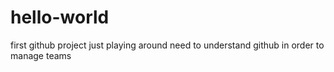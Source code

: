 # hello-world
first github project
just playing around need to understand github in order to manage teams
